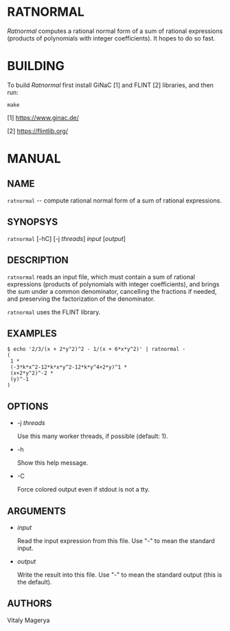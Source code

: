 # RATNORMAL

*Ratnormal* computes a rational normal form of a sum of rational
expressions (products of polynomials with integer coefficients).
It hopes to do so fast.

# BUILDING

To build *Ratnormal* first install GiNaC [1] and FLINT [2] libraries,
and then run:

    make

[1] https://www.ginac.de/

[2] https://flintlib.org/

# MANUAL

## NAME

`ratnormal` -- compute rational normal form of a sum of rational
expressions.

## SYNOPSYS

`ratnormal` [-hC] [-j *threads*] *input* [*output*]

## DESCRIPTION

`ratnormal` reads an input file, which must contain a sum
of rational expressions (products of polynomials with integer
coefficients), and brings the sum under a common denominator,
cancelling the fractions if needed, and preserving the factorization
of the denominator.

`ratnormal` uses the FLINT library.

## EXAMPLES

```
$ echo '2/3/(x + 2*y^2)^2 - 1/(x + 6*x*y^2)' | ratnormal -
(
 1 *
 (-3*k*x^2-12*k*x*y^2-12*k*y^4+2*y)^1 *
 (x+2*y^2)^-2 *
 (y)^-1
)
```

## OPTIONS

* -j *threads*

  Use this many worker threads, if possible (default: 1).

* -h

  Show this help message.

* -C

  Force colored output even if stdout is not a tty.

## ARGUMENTS

* *input*

  Read the input expression from this file.
  Use "-" to mean the standard input.

* *output*

  Write the result into this file. Use "-" to mean the
  standard output (this is the default).

## AUTHORS

Vitaly Magerya
